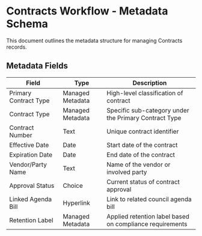 # Contracts Workflow - Metadata Schema

This document outlines the metadata structure for managing Contracts records.

## **Metadata Fields**
| **Field**               | **Type**           | **Description** |
|-------------------------|-------------------|----------------|
| Primary Contract Type | Managed Metadata | High-level classification of contract |
| Contract Type | Managed Metadata | Specific sub-category under the Primary Contract Type |
| Contract Number | Text | Unique contract identifier |
| Effective Date | Date | Start date of the contract |
| Expiration Date | Date | End date of the contract |
| Vendor/Party Name | Text | Name of the vendor or involved party |
| Approval Status | Choice | Current status of contract approval |
| Linked Agenda Bill | Hyperlink | Link to related council agenda bill |
| Retention Label | Managed Metadata | Applied retention label based on compliance requirements |

